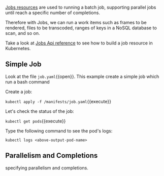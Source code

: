 [Jobs resources](https://kubernetes.io/docs/concepts/workloads/controllers/jobs-run-to-completion/) are used to running a batch job, supporting parallel jobs until reach a specific number of completions.

Therefore with Jobs, we can run a work items such as frames to be rendered, files to be transcoded, ranges of keys in a NoSQL database to scan, and so on.

Take a look at [Jobs Api reference](https://kubernetes.io/docs/reference/generated/kubernetes-api/v1.11/#job-v1-batch) to see how to build a job resource in Kubernetes.

## Simple Job

Look at the file `job.yaml`{{open}}. This example create a simple job which run a bash command 

Create a job:

`kubectl apply -f /manifests/job.yaml`{{execute}}

Let's check the status of the job:

`kubectl get pods`{{execute}}

Type the following command to see the pod's logs:

`kubectl logs <above-output-pod-name>`


## Parallelism and Completions

specifying parallelism and completions.